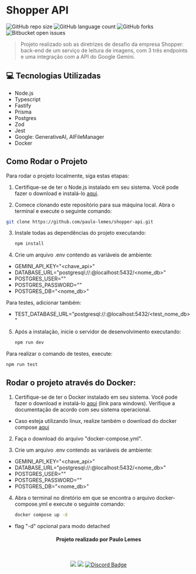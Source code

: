 # Shopper API

![GitHub repo size](https://img.shields.io/github/repo-size/paulo-lemes/shopper-api?style=for-the-badge)
![GitHub language count](https://img.shields.io/github/languages/count/paulo-lemes/shopper-api?style=for-the-badge)
![GitHub forks](https://img.shields.io/github/forks/paulo-lemes/shopper-api?style=for-the-badge)
![Bitbucket open issues](https://img.shields.io/bitbucket/issues/paulo-lemes/shopper-api?style=for-the-badge)

> Projeto realizado sob as diretrizes de desafio da empresa Shopper: back-end de um serviço de leitura de imagens, com 3 três endpoints e uma integração com a API do Google Gemini.

## 💻 Tecnologias Utilizadas

- Node.js
- Typescript
- Fastify
- Prisma
- Postgres
- Zod
- Jest
- Google: GenerativeAI, AIFileManager
- Docker

## Como Rodar o Projeto

Para rodar o projeto localmente, siga estas etapas:

1. Certifique-se de ter o Node.js instalado em seu sistema. Você pode fazer o download e instalá-lo [aqui](https://nodejs.org/).

2. Comece clonando este repositório para sua máquina local. Abra o terminal e execute o seguinte comando:

```bash
git clone https://github.com/paulo-lemes/shopper-api.git
```

3. Instale todas as dependências do projeto executando:

   ```bash
   npm install
   ```

4. Crie um arquivo .env contendo as variáveis de ambiente:

  - GEMINI_API_KEY="<chave_api>"
  - DATABASE_URL="postgresql://<user>:<password>@localhost:5432/<nome_db>"
  - POSTGRES_USER="<user>"
  - POSTGRES_PASSWORD="<password>"
  - POSTGRES_DB="<nome_db>"

  Para testes, adicionar também:
  - TEST_DATABASE_URL="postgresql://<user>:<password>@localhost:5432/<test_nome_db>"

5. Após a instalação, inicie o servidor de desenvolvimento executando:

   ```bash
   npm run dev
   ```
   
Para realizar o comando de testes, execute:

   ```bash
   npm run test
   ```


## Rodar o projeto através do Docker:

1. Certifique-se de ter o Docker instalado em seu sistema. Você pode fazer o download e instalá-lo [aqui](https://docs.docker.com/desktop/install/windows-install/) (link para windows). Verifique a documentação de acordo com seu sistema operacional. 

- Caso esteja utilizando linux, realize também o download do docker compose [aqui](https://docs.docker.com/compose/install/)

2. Faça o download do arquivo "docker-compose.yml".

3. Crie um arquivo .env contendo as variáveis de ambiente:

  - GEMINI_API_KEY="<chave_api>"
  - DATABASE_URL="postgresql://<user>:<password>@localhost:5432/<nome_db>"
  - POSTGRES_USER="<user>"
  - POSTGRES_PASSWORD="<password>"
  - POSTGRES_DB="<nome_db>"

4. Abra o terminal no diretório em que se encontra o arquivo docker-compose.yml e execute o seguinte comando:

   ```bash
   docker compose up -d
   ```

- flag "-d" opcional para modo detached

<div id="header" align="center">
 
 
#### Projeto realizado por Paulo Lemes
<br/>
 
  <a href="https://www.linkedin.com/in/-paulolemes/" target="_blank"><img src="https://img.shields.io/badge/-LinkedIn-%230077B5?style=for-the-badge&logo=linkedin&logoColor=white" target="_blank"></a> 
  <a href = "mailto:paulo-lemes@live.com"><img src="https://img.shields.io/badge/-Email-%23333?style=for-the-badge&logo=gmail&logoColor=white" target="_blank"></a>
   <a href="https://discordapp.com/users/430034249656172555" target="_blank">
  <img src="https://img.shields.io/badge/Discord-7289DA?style=for-the-badge&logo=discord&logoColor=white" alt="Discord Badge" width="">
</a>



</div>